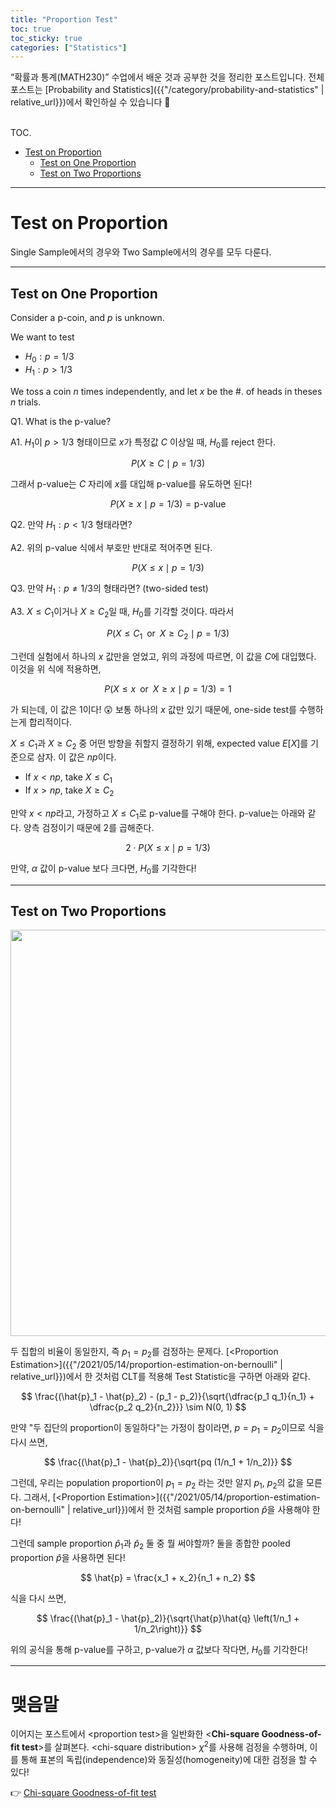```yaml
---
title: "Proportion Test"
toc: true
toc_sticky: true
categories: ["Statistics"]
---
```


“확률과 통계(MATH230)” 수업에서 배운 것과 공부한 것을 정리한 포스트입니다. 전체 포스트는 [Probability and Statistics]({{"/category/probability-and-statistics" | relative_url}})에서 확인하실 수 있습니다 🎲

<br><span class="statement-title">TOC.</span><br>

- [Test on Proportion](#test-on-proportion)
  - [Test on One Proportion](#test-on-one-proportion)
  - [Test on Two Proportions](#test-on-two-proportions)

<hr/>

# Test on Proportion

Single Sample에서의 경우와 Two Sample에서의 경우를 모두 다룬다.

<hr/>

## Test on One Proportion

Consider a p-coin, and $p$ is unknown.

We want to test

- $H_0: p=1/3$
- $H_1: p>1/3$

We toss a coin $n$ times independently, and let $x$ be the #. of heads in theses $n$ trials.

Q1. What is the p-value?

A1. $H_1$이 $p > 1/3$ 형태이므로 $x$가 특정값 $C$ 이상일 때, $H_0$를 reject 한다.

$$
P( X \ge C \mid p = 1/3)
$$

그래서 p-value는 $C$ 자리에 $x$를 대입해 p-value를 유도하면 된다!

$$
P(X \ge x \mid p = 1/3) = \text{p-value}
$$

Q2. 만약 $H_1: p < 1/3$ 형태라면?

A2. 위의 p-value 식에서 부호만 반대로 적어주면 된다.

$$
P(X \le x \mid p = 1/3)
$$

Q3. 만약 $H_1: p \ne 1/3$의 형태라면? (two-sided test)

A3. $X \le C_1$이거나 $X \ge C_2$일 때, $H_0$를 기각할 것이다. 따라서

$$
P(X \le C_1 \;\; \text{or} \;\; X \ge C_2 \mid p = 1/3)
$$

그런데 실험에서 하나의 $x$ 값만을 얻었고, 위의 과정에 따르면, 이 값을 $C$에 대입했다. 이것을 위 식에 적용하면,

$$
P(X \le x \;\; \text{or} \;\; X \ge x \mid p = 1/3) = 1
$$

가 되는데, 이 값은 1이다! 😲 보통 하나의 $x$ 값만 있기 때문에, one-side test를 수행하는게 합리적이다.

$X \le C_1$과 $X \ge C_2$ 중 어떤 방향을 취할지 결정하기 위해, expected value $E[X]$를 기준으로 삼자. 이 값은 $np$이다.

- If $x < np$, take $X \le C_1$
- If $x > np$, take $X \ge C_2$

만약 $x < np$라고, 가정하고 $X \le C_1$로 p-value를 구해야 한다. p-value는 아래와 같다. 양측 검정이기 때문에 $2$를 곱해준다.

$$
2 \cdot P(X \le x \mid p = 1/3)
$$

만약, $\alpha$ 값이 p-value 보다 크다면, $H_0$를 기각한다!

<hr/>

## Test on Two Proportions

<div class="img-wrapper">
<img src= "{{"/images/probability-and-statistics/test-on-proportion-1.png" | relative_url }}" width=650>
</div>

<span class="red">두 집합의 비율이 동일한지, 즉 $p_1 = p_2$를 검정</span>하는 문제다. [\<Proportion Estimation\>]({{"/2021/05/14/proportion-estimation-on-bernoulli" | relative_url}})에서 한 것처럼 CLT를 적용해 Test Statistic을 구하면 아래와 같다.

$$
\frac{(\hat{p}_1 - \hat{p}_2) - (p_1 - p_2)}{\sqrt{\dfrac{p_1 q_1}{n_1} + \dfrac{p_2 q_2}{n_2}}} \sim N(0, 1)
$$

만약 "두 집단의 proportion이 동일하다"는 가정이 참이라면, $p = p_1 = p_2$이므로 식을 다시 쓰면,

$$
\frac{(\hat{p}_1 - \hat{p}_2)}{\sqrt{pq (1/n_1 + 1/n_2)}}
$$

그런데, 우리는 population proportion이 $p_1 = p_2$ 라는 것만 알지 $p_1$, $p_2$의 값을 모른다. 그래서, [\<Proportion Estimation\>]({{"/2021/05/14/proportion-estimation-on-bernoulli" | relative_url}})에서 한 것처럼 sample proportion $\hat{p}$을 사용해야 한다!

그런데 sample proportion $\hat{p}_1$과 $\hat{p}_2$ 둘 중 뭘 써야할까? 둘을 종합한 pooled proportion $\hat{p}$을 사용하면 된다!

$$
\hat{p} = \frac{x_1 + x_2}{n_1 + n_2}
$$

식을 다시 쓰면,

$$
\frac{(\hat{p}_1 - \hat{p}_2)}{\sqrt{\hat{p}\hat{q} \left(1/n_1 + 1/n_2\right)}}
$$

위의 공식을 통해 p-value를 구하고, p-value가 $\alpha$ 값보다 작다면, $H_0$를 기각한다!

<hr/>

# 맺음말

이어지는 포스트에서 \<proportion test\>을 일반화한 \<**Chi-square Goodness-of-fit test**\>를 살펴본다. \<chi-square distribution\> $\chi^2$를 사용해 검정을 수행하며, 이를 통해 표본의 독립(independence)와 동질성(homogeneity)에 대한 검정을 할 수 있다!

👉 [Chi-square Goodness-of-fit test]({{"/2021/05/27/chi-square-goodness-of-fit-test"}})